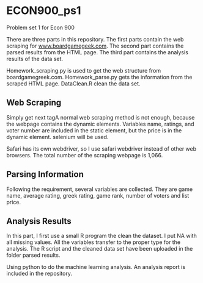 # ECON900_ps1
Problem set 1 for Econ 900

There are three parts in this repository. The first parts contain the web scraping for www.boardgamegeek.com. The second part contains the parsed results from the HTML page. The third part contains the analysis results of the data set. 

Homework_scraping.py is used to get the web structure from boardgamegreek.com.
Homework_parse.py gets the information from the scraped HTML page. 
DataClean.R clean the data set.


## Web Scraping

Simply get next tagA normal web scraping method is not enough, because the webpage contains the dynamic elements. Variables name, ratings, and voter number are included in the static element, but the price is in the dynamic element. selenium will be used.

Safari has its own webdriver, so I use safari webdriver instead of other web browsers. The total number of the scraping webpage is 1,066.

## Parsing Information

Following the requirement, several variables are collected. They are game name, average rating, greek rating,  game rank, number of voters and list price. 
 
## Analysis Results

In this part, I first use a small R program the clean the dataset. I put NA with all missing values. All the variables transfer to the proper type for the analysis. The R script and the cleaned data set have been uploaded in the folder parsed results.

Using python to do the machine learning analysis. An analysis report is included in the repository. 
